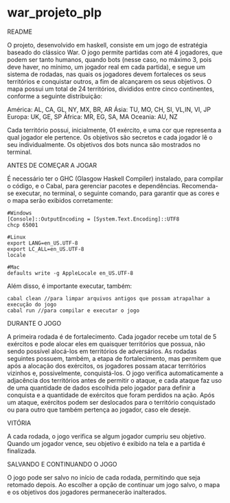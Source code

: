 # war_projeto_plp

 README

O projeto, desenvolvido em haskell, consiste em um jogo de estratégia baseado do clássico War. O jogo permite partidas com até 4 jogadores, que podem ser tanto humanos, quando bots (nesse caso, no máximo 3, pois deve haver, no mínimo, um jogador real em cada partida), e segue um sistema de rodadas, nas quais os jogadores devem fortaleces os seus territórios e conquistar outros, a fim de alcançarem os seus objetivos. 
O mapa possui um total de 24 territórios, divididos entre cinco continentes, conforme a seguinte distribuição:

América: AL, CA, GL, NY, MX, BR, AR
Ásia: TU, MO, CH, SI, VL,IN, VI, JP
Europa: UK, GE, SP
África: MR, EG, SA, MA
Oceania: AU, NZ 

Cada território possui, inicialmente, 01 exército, e uma cor que representa a qual jogador ele pertence. 
Os objetivos são secretos e cada jogador lê o seu individualmente. Os objetivos dos bots nunca são mostrados no terminal.


 ANTES DE COMEÇAR A JOGAR

É necessário ter o GHC (Glasgow Haskell Compiler) instalado, para compilar o código, e o Cabal, para gerenciar pacotes e dependências.
Recomenda-se executar, no terminal, o seguinte comando, para garantir que as cores e o mapa serão exibidos corretamente:
    
    #Windows
    [Console]::OutputEncoding = [System.Text.Encoding]::UTF8
    chcp 65001

    #Linux
    export LANG=en_US.UTF-8
    export LC_ALL=en_US.UTF-8
    locale

    #Mac
    defaults write -g AppleLocale en_US.UTF-8

Além disso, é importante executar, também:
    
    cabal clean //para limpar arquivos antigos que possam atrapalhar a execução do jogo
    cabal run //para compilar e executar o jogo

 DURANTE O JOGO

A primeira rodada é de fortalecimento. Cada jogador recebe um total de 5 exércitos e pode alocar eles em quaisquer territórios que possua, não sendo possível alocá-los em territórios de adversários.
As rodadas seguintes possuem, também, a etapa de fortalecimento, mas permitem que após a alocação dos exércitos, os jogadores possam atacar territórios vizinhos e, possivelmente, conquistá-los. O jogo verifica automaticamente a adjacência dos territórios antes de permitir o ataque, e cada ataque faz uso de uma quantidade de dados escolhida pelo jogador para definir a conquista e a quantidade de exércitos que foram perdidos na ação. Após um ataque, exércitos podem ser deslocados para o território conquistado ou para outro que também pertença ao jogador, caso ele deseje.

 VITÓRIA 

A cada rodada, o  jogo verifica se algum jogador cumpriu seu objetivo. Quando um jogador vence, seu objetivo é exibido na tela e a partida é finalizada.

 SALVANDO E CONTINUANDO O JOGO 

O jogo pode ser salvo no início de cada rodada, permitindo que seja retomado depois.
Ao escolher a opção de continuar um jogo salvo, o mapa e os objetivos dos jogadores permanecerão inalterados. 


